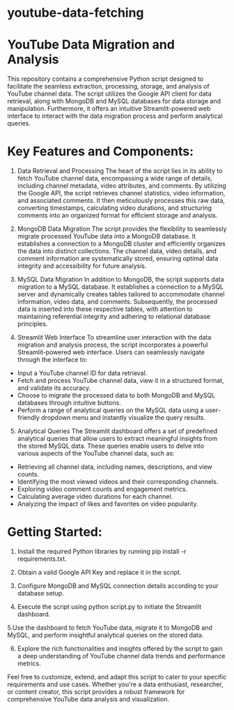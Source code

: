 # youtube-data-fetching

YouTube Data Migration and Analysis
====================================
This repository contains a comprehensive Python script designed to facilitate the seamless extraction, processing, storage, and analysis of YouTube channel data. 
The script utilizes the Google API client for data retrieval, along with MongoDB and MySQL databases for data storage and manipulation. Furthermore, it offers an 
intuitive Streamlit-powered web interface to interact with the data migration process and perform analytical queries.

Key Features and Components:
============================

1. Data Retrieval and Processing
The heart of the script lies in its ability to fetch YouTube channel data, encompassing a wide range of details, including channel metadata, video attributes,
and comments. By utilizing the Google API, the script retrieves channel statistics, video information, and associated comments. It then meticulously processes
this raw data, converting timestamps, calculating video durations, and structuring comments into an organized format for efficient storage and analysis.

2. MongoDB Data Migration
The script provides the flexibility to seamlessly migrate processed YouTube data into a MongoDB database. It establishes a connection to a MongoDB cluster and
efficiently organizes the data into distinct collections. The channel data, video details, and comment information are systematically stored, ensuring optimal
data integrity and accessibility for future analysis.

3. MySQL Data Migration
In addition to MongoDB, the script supports data migration to a MySQL database. It establishes a connection to a MySQL server and dynamically creates tables
tailored to accommodate channel information, video data, and comments. Subsequently, the processed data is inserted into these respective tables, with attention
to maintaining referential integrity and adhering to relational database principles.

4. Streamlit Web Interface
To streamline user interaction with the data migration and analysis process, the script incorporates a powerful Streamlit-powered web interface. Users can
seamlessly navigate through the interface to:

  * Input a YouTube channel ID for data retrieval.
  * Fetch and process YouTube channel data, view it in a structured format, and validate its accuracy.
  * Choose to migrate the processed data to both MongoDB and MySQL databases through intuitive buttons.
  * Perform a range of analytical queries on the MySQL data using a user-friendly dropdown menu and instantly visualize the query results.
    
5. Analytical Queries
The Streamlit dashboard offers a set of predefined analytical queries that allow users to extract meaningful insights from the stored MySQL data. These
queries enable users to delve into various aspects of the YouTube channel data, such as:

  * Retrieving all channel data, including names, descriptions, and view counts.
  * Identifying the most viewed videos and their corresponding channels.
  * Exploring video comment counts and engagement metrics.
  * Calculating average video durations for each channel.
  * Analyzing the impact of likes and favorites on video popularity.
    
Getting Started:
================
1. Install the required Python libraries by running pip install -r requirements.txt.

2. Obtain a valid Google API Key and replace it in the script.

3. Configure MongoDB and MySQL connection details according to your database setup.

4. Execute the script using python script.py to initiate the Streamlit dashboard.

5.Use the dashboard to fetch YouTube data, migrate it to MongoDB and MySQL, and perform insightful analytical queries on the stored data.

6. Explore the rich functionalities and insights offered by the script to gain a deep understanding of YouTube channel data trends and performance metrics.


Feel free to customize, extend, and adapt this script to cater to your specific requirements and use cases. Whether you're a data enthusiast, researcher, 
or content creator, this script provides a robust framework for comprehensive YouTube data analysis and visualization.
